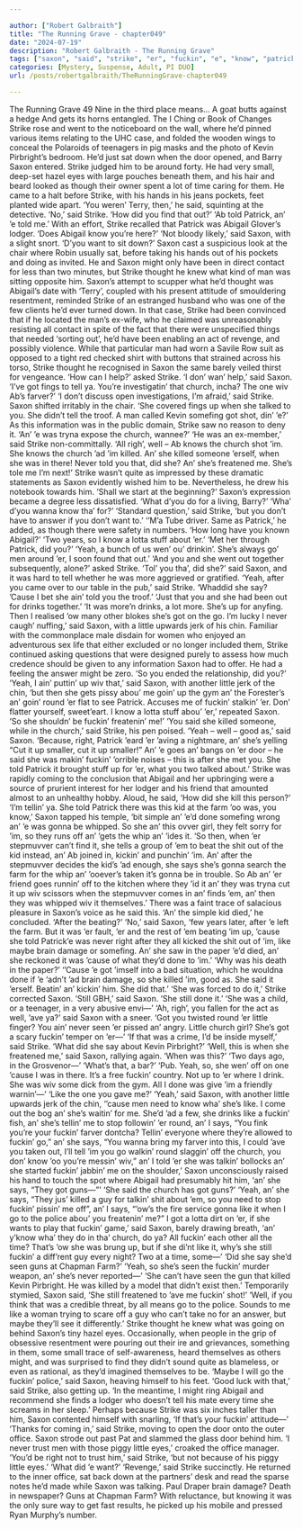 ```yaml
---

author: ["Robert Galbraith"]
title: "The Running Grave - chapter049"
date: "2024-07-19"
description: "Robert Galbraith - The Running Grave"
tags: ["saxon", "said", "strike", "er", "fuckin", "e", "know", "patrick", "got", "church", "im", "go", "say", "told", "yeah", "abigail", "killed", "little", "like", "tell", "wiv", "never", "na", "cause", "find"]
categories: [Mystery, Suspense, Adult, PI DUO]
url: /posts/robertgalbraith/TheRunningGrave-chapter049

---
```



The Running Grave
49
Nine in the third place means…
A goat butts against a hedge
And gets its horns entangled.
The I Ching or Book of Changes
Strike rose and went to the noticeboard on the wall, where he’d pinned various items relating to the UHC case, and folded the wooden wings to conceal the Polaroids of teenagers in pig masks and the photo of Kevin Pirbright’s bedroom. He’d just sat down when the door opened, and Barry Saxon entered.
Strike judged him to be around forty. He had very small, deep-set hazel eyes with large pouches beneath them, and his hair and beard looked as though their owner spent a lot of time caring for them. He came to a halt before Strike, with his hands in his jeans pockets, feet planted wide apart.
‘You weren’ Terry, then,’ he said, squinting at the detective.
‘No,’ said Strike. ‘How did you find that out?’
‘Ab told Patrick, an’ ’e told me.’
With an effort, Strike recalled that Patrick was Abigail Glover’s lodger.
‘Does Abigail know you’re here?’
‘Not bloody likely,’ said Saxon, with a slight snort.
‘D’you want to sit down?’
Saxon cast a suspicious look at the chair where Robin usually sat, before taking his hands out of his pockets and doing as invited.
He and Saxon might only have been in direct contact for less than two minutes, but Strike thought he knew what kind of man was sitting opposite him. Saxon’s attempt to scupper what he’d thought was Abigail’s date with ‘Terry’, coupled with his present attitude of smouldering resentment, reminded Strike of an estranged husband who was one of the few clients he’d ever turned down. In that case, Strike had been convinced that if he located the man’s ex-wife, who he claimed was unreasonably resisting all contact in spite of the fact that there were unspecified things that needed ‘sorting out’, he’d have been enabling an act of revenge, and possibly violence. While that particular man had worn a Savile Row suit as opposed to a tight red checked shirt with buttons that strained across his torso, Strike thought he recognised in Saxon the same barely veiled thirst for vengeance.
‘How can I help?’ asked Strike.
‘I don’ wan’ help,’ said Saxon. ‘I’ve got fings to tell ya. You’re investigatin’ that church, incha? The one wiv Ab’s farver?’
‘I don’t discuss open investigations, I’m afraid,’ said Strike.
Saxon shifted irritably in the chair.
‘She covered fings up when she talked to you. She didn’t tell the troof. A man called Kevin somefing got shot, din’ ’e?’
As this information was in the public domain, Strike saw no reason to deny it.
‘An’ ’e was tryna expose the church, wannee?’
‘He was an ex-member,’ said Strike non-committally.
‘All righ’, well – Ab knows the church shot ’im. She knows the church ’ad ’im killed. An’ she killed someone ’erself, when she was in there! Never told you that, did she? An’ she’s freatened me. She’s tole me I’m next!’
Strike wasn’t quite as impressed by these dramatic statements as Saxon evidently wished him to be. Nevertheless, he drew his notebook towards him.
‘Shall we start at the beginning?’
Saxon’s expression became a degree less dissatisfied.
‘What d’you do for a living, Barry?’
‘Wha’ d’you wanna know tha’ for?’
‘Standard question,’ said Strike, ‘but you don’t have to answer if you don’t want to.’
‘’M’a Tube driver. Same as Patrick,’ he added, as though there were safety in numbers.
‘How long have you known Abigail?’
‘Two years, so I know a lotta stuff about ’er.’
‘Met her through Patrick, did you?’
‘Yeah, a bunch of us wen’ ou’ drinkin’. She’s always go’ men around ’er, I soon found that out.’
‘And you and she went out together subsequently, alone?’ asked Strike.
‘Tol’ you tha’, did she?’ said Saxon, and it was hard to tell whether he was more aggrieved or gratified.
‘Yeah, after you came over to our table in the pub,’ said Strike.
‘Whaddid she say? ’Cause I bet she ain’ told you the troof.’
‘Just that you and she had been out for drinks together.’
‘It was more’n drinks, a lot more. She’s up for anyfing. Then I realised ’ow many other blokes she’s got on the go. I’m lucky I never caugh’ nuffing,’ said Saxon, with a little upwards jerk of his chin.
Familiar with the commonplace male disdain for women who enjoyed an adventurous sex life that either excluded or no longer included them, Strike continued asking questions that were designed purely to assess how much credence should be given to any information Saxon had to offer. He had a feeling the answer might be zero.
‘So you ended the relationship, did you?’
‘Yeah, I ain’ puttin’ up wiv that,’ said Saxon, with another little jerk of the chin, ‘but then she gets pissy abou’ me goin’ up the gym an’ the Forester’s an’ goin’ round ’er flat to see Patrick. Accuses me of fuckin’ stalkin’ ’er. Don’ flatter yourself, sweet’eart. I know a lotta stuff abou’ ’er,’ repeated Saxon. ‘So she shouldn’ be fuckin’ freatenin’ me!’
‘You said she killed someone, while in the church,’ said Strike, his pen poised.
‘Yeah – well – good as,’ said Saxon. ‘Because, right, Patrick ’eard ’er ’aving a nightmare, an’ she’s yelling “Cut it up smaller, cut it up smaller!” An’ ’e goes an’ bangs on ’er door – he said she was makin’ fuckin’ ’orrible noises – this is after she met you. She told Patrick it brought stuff up for ’er, what you two talked about.’
Strike was rapidly coming to the conclusion that Abigail and her upbringing were a source of prurient interest for her lodger and his friend that amounted almost to an unhealthy hobby. Aloud, he said,
‘How did she kill this person?’
‘I’m tellin’ ya. She told Patrick there was this kid at the farm ’oo was, you know,’ Saxon tapped his temple, ‘bit simple an’ ’e’d done somefing wrong an’ ’e was gonna be whipped. So she an’ this ovver girl, they felt sorry for ’im, so they runs off an’ ’gets the whip an’ ’ides it.
‘So then, when ’er stepmuvver can’t find it, she tells a group of ’em to beat the shit out of the kid instead, an’ Ab joined in, kickin’ and punchin’ ’im. An’ after the stepmuvver decides the kid’s ’ad enough, she says she’s gonna search the farm for the whip an’ ’ooever’s taken it’s gonna be in trouble. So Ab an’ ’er friend goes runnin’ off to the kitchen where they ’id it an’ they was tryna cut it up wiv scissors when the stepmuvver comes in an’ finds ’em, an’ then they was whipped wiv it themselves.’
There was a faint trace of salacious pleasure in Saxon’s voice as he said this.
‘An’ the simple kid died,’ he concluded.
‘After the beating?’
‘No,’ said Saxon, ‘few years later, after ’e left the farm. But it was ’er fault, ’er and the rest of ’em beating ’im up, ’cause she told Patrick’e was never right after they all kicked the shit out of ’im, like maybe brain damage or somefing. An’ she saw in the paper ’e’d died, an’ she reckoned it was ’cause of what they’d done to ’im.’
‘Why was his death in the paper?’
‘’Cause ’e got ’imself into a bad situation, which he wouldna done if ’e ‘adn’t ’ad brain damage, so she killed ’im, good as. She said it ’erself. Beatin’ an’ kickin’ him. She did that.’
‘She was forced to do it,’ Strike corrected Saxon.
‘Still GBH,’ said Saxon. ‘She still done it.’
‘She was a child, or a teenager, in a very abusive envi—’
‘Ah, righ’, you fallen for the act as well, ’ave ya?’ said Saxon with a sneer. ‘Got you twisted round ’er little finger? You ain’ never seen ’er pissed an’ angry. Little church girl? She’s got a scary fuckin’ temper on ’er—’
‘If that was a crime, I’d be inside myself,’ said Strike. ‘What did she say about Kevin Pirbright?’
‘Well, this is when she freatened me,’ said Saxon, rallying again.
‘When was this?’
‘Two days ago, in the Grosvenor—’
‘What’s that, a bar?’
‘Pub. Yeah, so, she wen’ off on one ’cause I was in there. It’s a free fuckin’ country. Not up to ’er where I drink. She was wiv some dick from the gym. All I done was give ’im a friendly warnin’—’
‘Like the one you gave me?’
‘Yeah,’ said Saxon, with another little upwards jerk of the chin, ‘’cause men need to know wha’ she’s like. I come out the bog an’ she’s waitin’ for me. She’d ’ad a few, she drinks like a fuckin’ fish, an’ she’s tellin’ me to stop followin’ ’er round, an’ I says, “You fink you’re your fuckin’ farver dontcha? Tellin’ everyone where they’re allowed to fuckin’ go,” an’ she says, “You wanna bring my farver into this, I could ’ave you taken out, I’ll tell ’im you go walkin’ round slaggin’ off the church, you don’ know ’oo you’re messin’ wiv,” an’ I told ’er she was talkin’ bollocks an’ she started fuckin’ jabbin’ me on the shoulder,’ Saxon unconsciously raised his hand to touch the spot where Abigail had presumably hit him, ‘an’ she says, “They got guns—”’
‘She said the church has got guns?’
‘Yeah, an’ she says, “They jus’ killed a guy for talkin’ shit about ’em, so you need to stop fuckin’ pissin’ me off”, an’ I says, “’ow’s the fire service gonna like it when I go to the police abou’ you freatenin’ me?” I got a lotta dirt on ’er, if she wants to play that fuckin’ game,’ said Saxon, barely drawing breath, ‘an’ y’know wha’ they do in tha’ church, do ya? All fuckin’ each other all the time? That’s ’ow she was brung up, but if she di’nt like it, why’s she still fuckin’ a diff’rent guy every night? Two at a time, some—’
‘Did she say she’d seen guns at Chapman Farm?’
‘Yeah, so she’s seen the fuckin’ murder weapon, an’ she’s never reported—’
‘She can’t have seen the gun that killed Kevin Pirbright. He was killed by a model that didn’t exist then.’
Temporarily stymied, Saxon said,
‘She still freatened to ’ave me fuckin’ shot!’
‘Well, if you think that was a credible threat, by all means go to the police. Sounds to me like a woman trying to scare off a guy who can’t take no for an answer, but maybe they’ll see it differently.’
Strike thought he knew what was going on behind Saxon’s tiny hazel eyes. Occasionally, when people in the grip of obsessive resentment were pouring out their ire and grievances, something in them, some small trace of self-awareness, heard themselves as others might, and was surprised to find they didn’t sound quite as blameless, or even as rational, as they’d imagined themselves to be.
‘Maybe I will go the fuckin’ police,’ said Saxon, heaving himself to his feet.
‘Good luck with that,’ said Strike, also getting up. ‘In the meantime, I might ring Abigail and recommend she finds a lodger who doesn’t tell his mate every time she screams in her sleep.’
Perhaps because Strike was six inches taller than him, Saxon contented himself with snarling,
‘If that’s your fuckin’ attitude—’
‘Thanks for coming in,’ said Strike, moving to open the door onto the outer office.
Saxon strode out past Pat and slammed the glass door behind him.
‘I never trust men with those piggy little eyes,’ croaked the office manager.
‘You’d be right not to trust him,’ said Strike, ‘but not because of his piggy little eyes.’
‘What did ’e want?’
‘Revenge,’ said Strike succinctly.
He returned to the inner office, sat back down at the partners’ desk and read the sparse notes he’d made while Saxon was talking.
Paul Draper brain damage? Death in newspaper? Guns at Chapman Farm?
With reluctance, but knowing it was the only sure way to get fast results, he picked up his mobile and pressed Ryan Murphy’s number.
